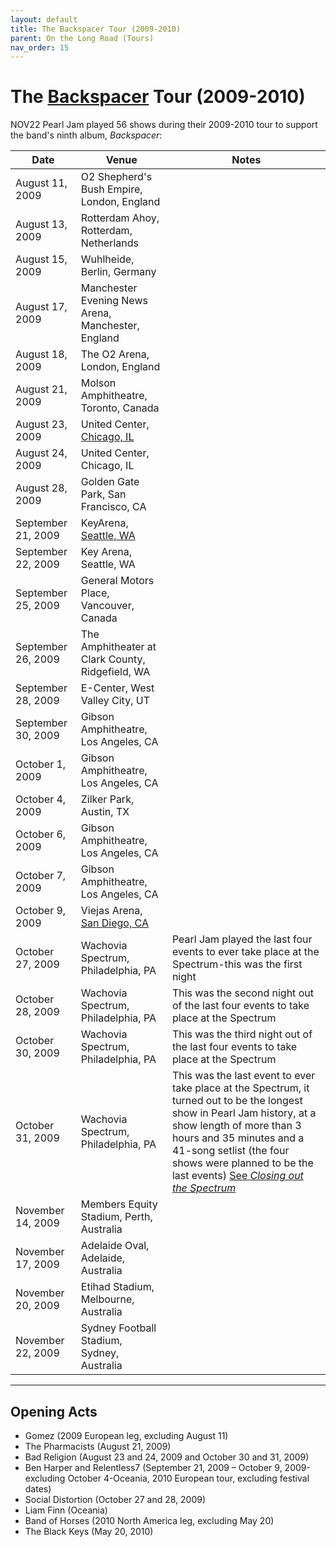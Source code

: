 ```yaml
---
layout: default
title: The Backspacer Tour (2009-2010)
parent: On the Long Road (Tours)
nav_order: 15
---
```


# The [Backspacer](https://pearljamopedia.ml/docs/Albums/Studio/Backspacer) Tour (2009-2010)
NOV22
Pearl Jam played 56 shows during their 2009-2010 tour to support the band's ninth album, *Backspacer*:

| Date | Venue | Notes |
| ---- | ----- | ----- |
| August 11, 2009 | O2 Shepherd's Bush Empire, London, England |
| August 13, 2009 | Rotterdam Ahoy, Rotterdam, Netherlands |
| August 15, 2009 | Wuhlheide, Berlin, Germany |
| August 17, 2009 | Manchester Evening News Arena, Manchester, England |
| August 18, 2009 | The O2 Arena, London, England |
| August 21, 2009 | Molson Amphitheatre, Toronto, Canada |
| August 23, 2009 | United Center, [Chicago, IL](https://pearljamopedia.ml/docs/Notable-Mentions/Locations/Chicago-IL) |
| August 24, 2009 | United Center, Chicago, IL | 
| August 28, 2009 | Golden Gate Park, San Francisco, CA | 
| September 21, 2009 | KeyArena, [Seattle, WA](https://pearljamopedia.ml/docs/Notable-Mentions/Locations/Seattle-WA)
| September 22, 2009 | Key Arena, Seattle, WA |
| September 25, 2009 | General Motors Place, Vancouver, Canada |
| September 26, 2009 | The Amphitheater at Clark County, Ridgefield, WA |
| September 28, 2009 | E-Center, West Valley City, UT |
| September 30, 2009 | Gibson Amphitheatre, Los Angeles, CA |
| October 1, 2009 | Gibson Amphitheatre, Los Angeles, CA |
| October 4, 2009 | Zilker Park, Austin, TX |
| October 6, 2009 | Gibson Amphitheatre, Los Angeles, CA |
| October 7, 2009 | Gibson Amphitheatre, Los Angeles, CA |
| October 9, 2009 | Viejas Arena, [San Diego, CA](https://pearljamopedia.ml/docs/Notable-Mentions/Locations/San-Diego) |
| October 27, 2009 | Wachovia Spectrum, Philadelphia, PA | Pearl Jam played the last four events to ever take place at the Spectrum-this was the first night
| October 28, 2009 | Wachovia Spectrum, Philadelphia, PA | This was the second night out of the last four events to take place at the Spectrum
| October 30, 2009 | Wachovia Spectrum, Philadelphia, PA | This was the third night out of the last four events to take place at the Spectrum
| October 31, 2009 | Wachovia Spectrum, Philadelphia, PA | This was the last event to ever take place at the Spectrum, it turned out to be the longest show in Pearl Jam history, at a show length of more than 3 hours and 35 minutes and a 41-song setlist (the four shows were planned to be the last events) [See *Closing out the Spectrum*](https://pearljamopedia.ml/docs/Notable-Mentions/Events/Spectrum-2009)
| November 14, 2009 | Members Equity Stadium, Perth, Australia |
| November 17, 2009 | Adelaide Oval, Adelaide, Australia |
| November 20, 2009 | Etihad Stadium, Melbourne, Australia |
| November 22, 2009 | Sydney Football Stadium, Sydney, Australia |

---------------------------------------------------------------------------------

## Opening Acts

- Gomez (2009 European leg, excluding August 11)
- The Pharmacists (August 21, 2009)
- Bad Religion (August 23 and 24, 2009 and October 30 and 31, 2009)
- Ben Harper and Relentless7 (September 21, 2009 – October 9, 2009-excluding October 4-Oceania, 2010 European tour, excluding festival dates)
- Social Distortion (October 27 and 28, 2009)
- Liam Finn (Oceania)
- Band of Horses (2010 North America leg, excluding May 20)
- The Black Keys (May 20, 2010)

